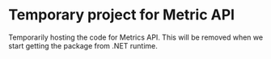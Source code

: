 ﻿# Temporary project for Metric API
Temporarily hosting the code for Metrics API.
This will be removed when we start getting
the package from .NET runtime.
